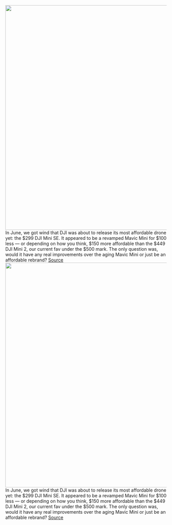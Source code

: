 <img src='https://cdn.vox-cdn.com/thumbor/KveXgD8Ip8pENRjzfxwIYKkbXEw=/0x0:1619x1079/1200x800/filters:focal(414x335:672x593)/cdn.vox-cdn.com/uploads/chorus_image/image/69724096/dji_mini_se.0.jpg' width='700px' /><br/>
In June, we got wind that DJI was about to release its most affordable drone yet: the $299 DJI Mini SE. It appeared to be a revamped Mavic Mini for $100 less — or depending on how you think, $150 more affordable than the $449 DJI Mini 2, our current fav under the $500 mark. The only question was, would it have any real improvements over the aging Mavic Mini or just be an affordable rebrand?
<a href='https://www.theverge.com/2021/8/13/22624171/dji-mini-se-drone-how-to-buy-inexpensive-cheap'> Source <a/><img src='https://cdn.vox-cdn.com/thumbor/KveXgD8Ip8pENRjzfxwIYKkbXEw=/0x0:1619x1079/1200x800/filters:focal(414x335:672x593)/cdn.vox-cdn.com/uploads/chorus_image/image/69724096/dji_mini_se.0.jpg' width='700px' /><br/>
In June, we got wind that DJI was about to release its most affordable drone yet: the $299 DJI Mini SE. It appeared to be a revamped Mavic Mini for $100 less — or depending on how you think, $150 more affordable than the $449 DJI Mini 2, our current fav under the $500 mark. The only question was, would it have any real improvements over the aging Mavic Mini or just be an affordable rebrand?
<a href='https://www.theverge.com/2021/8/13/22624171/dji-mini-se-drone-how-to-buy-inexpensive-cheap'> Source <a/>